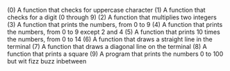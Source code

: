 (0) A function that checks for uppercase character
(1) A function that checks for a digit (0 through 9)
(2) A function that multiplies two integers
(3) A  function that prints the numbers, from 0 to 9
(4) A function that prints the numbers, from 0 to 9 except 2 and 4
(5) A function that prints 10 times the numbers, from 0 to 14
(6) A function that draws a straight line in the terminal
(7) A function that draws a diagonal line on the terminal
(8) A function that prints a square
(9) A program that prints the numbers 0 to 100 but wit fizz buzz inbetween
